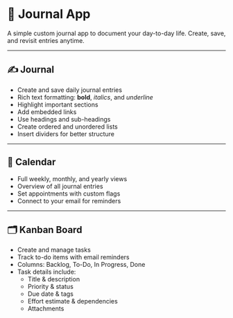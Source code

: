 # 📓 Journal App

A simple custom journal app to document your day-to-day life. Create, save, and revisit entries anytime.

---

## ✍️ Journal

- Create and save daily journal entries  
- Rich text formatting: **bold**, *italics*, and _underline_  
- Highlight important sections  
- Add embedded links  
- Use headings and sub-headings  
- Create ordered and unordered lists  
- Insert dividers for better structure  

---

## 📆 Calendar

- Full weekly, monthly, and yearly views  
- Overview of all journal entries  
- Set appointments with custom flags  
- Connect to your email for reminders  

---

## 🗂️ Kanban Board

- Create and manage tasks  
- Track to-do items with email reminders  
- Columns: Backlog, To-Do, In Progress, Done  
- Task details include:
  - Title & description  
  - Priority & status  
  - Due date & tags  
  - Effort estimate & dependencies  
  - Attachments  
